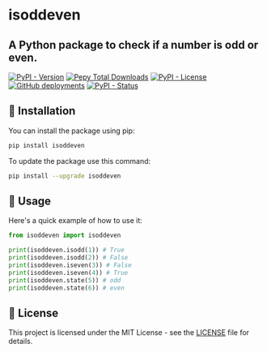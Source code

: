 # isoddeven
## A Python package to check if a number is odd or even.

[![PyPI - Version](https://img.shields.io/pypi/v/isoddeven)](https://pypi.org/project/isoddeven/)
[![Pepy Total Downloads](https://img.shields.io/pepy/dt/isoddeven)](https://pypi.org/project/isoddeven/)
[![PyPI - License](https://img.shields.io/pypi/l/isoddeven)](https://pypi.org/project/isoddeven/)
[![GitHub deployments](https://img.shields.io/github/deployments/nilaysarma/isoddeven/release)](https://github.com/nilaysarma/isoddeven/deployments/release)
[![PyPI - Status](https://img.shields.io/pypi/status/isoddeven)](https://pypi.org/project/isoddeven/)

## 🚀 Installation
You can install the package using pip:
```sh
pip install isoddeven
```
To update the package use this command:
```sh
pip install --upgrade isoddeven
```

## 📖 Usage
Here's a quick example of how to use it:
```python
from isoddeven import isoddeven

print(isoddeven.isodd(1)) # True
print(isoddeven.isodd(2)) # False
print(isoddeven.iseven(3)) # False
print(isoddeven.iseven(4)) # True
print(isoddeven.state(5)) # odd
print(isoddeven.state(6)) # even
```

## 📄 License
This project is licensed under the MIT License - see the [LICENSE](https://github.com/nilaysarma/isoddeven/blob/main/LICENSE) file for details.